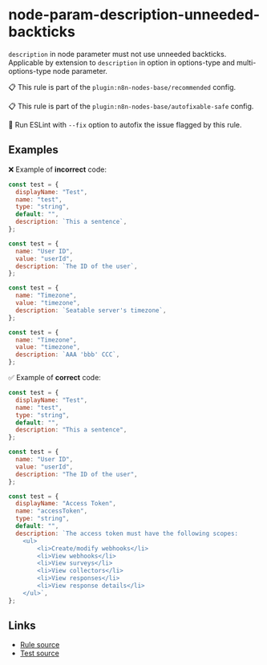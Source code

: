 [//]: # "File generated from a template. Do not edit this file directly."

# node-param-description-unneeded-backticks

`description` in node parameter must not use unneeded backticks. Applicable by extension to `description` in option in options-type and multi-options-type node parameter.

📋 This rule is part of the `plugin:n8n-nodes-base/recommended` config.

📋 This rule is part of the `plugin:n8n-nodes-base/autofixable-safe` config.

🔧 Run ESLint with `--fix` option to autofix the issue flagged by this rule.

## Examples

❌ Example of **incorrect** code:

```js
const test = {
  displayName: "Test",
  name: "test",
  type: "string",
  default: "",
  description: `This a sentence`,
};

const test = {
  name: "User ID",
  value: "userId",
  description: `The ID of the user`,
};

const test = {
  name: "Timezone",
  value: "timezone",
  description: `Seatable server's timezone`,
};

const test = {
  name: "Timezone",
  value: "timezone",
  description: `AAA 'bbb' CCC`,
};
```

✅ Example of **correct** code:

```js
const test = {
  displayName: "Test",
  name: "test",
  type: "string",
  default: "",
  description: "This a sentence",
};

const test = {
  name: "User ID",
  value: "userId",
  description: "The ID of the user",
};

const test = {
  displayName: "Access Token",
  name: "accessToken",
  type: "string",
  default: "",
  description: `The access token must have the following scopes:
    <ul>
        <li>Create/modify webhooks</li>
        <li>View webhooks</li>
        <li>View surveys</li>
        <li>View collectors</li>
        <li>View responses</li>
        <li>View response details</li>
    </ul>`,
};
```

## Links

- [Rule source](../../lib/rules/node-param-description-unneeded-backticks.ts)
- [Test source](../../tests/node-param-description-unneeded-backticks.test.ts)
